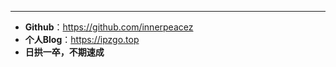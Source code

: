 

------

- **Github**：<https://github.com/innerpeacez>
- **个人Blog**：<https://ipzgo.top>
- **日拱一卒，不期速成**